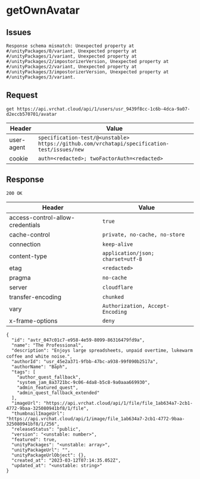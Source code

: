 # getOwnAvatar

## Issues
```
Response schema mismatch: Unexpected property at #/unityPackages/0/variant, Unexpected property at #/unityPackages/1/variant, Unexpected property at #/unityPackages/2/impostorizerVersion, Unexpected property at #/unityPackages/2/variant, Unexpected property at #/unityPackages/3/impostorizerVersion, Unexpected property at #/unityPackages/3/variant.
```

## Request
`get https://api.vrchat.cloud/api/1/users/usr_9439f8cc-1c6b-4dca-9a07-d2eccb570701/avatar`

| Header | Value |
| ------ | ----- |
| user-agent | `specification-test/@<unstable> https://github.com/vrchatapi/specification-test/issues/new` |
| cookie | `auth=<redacted>; twoFactorAuth=<redacted>` |


## Response
`200 OK`

| Header | Value |
| ------ | ----- |
| access-control-allow-credentials | `true` |
| cache-control | `private, no-cache, no-store` |
| connection | `keep-alive` |
| content-type | `application/json; charset=utf-8` |
| etag | `<redacted>` |
| pragma | `no-cache` |
| server | `cloudflare` |
| transfer-encoding | `chunked` |
| vary | `Authorization, Accept-Encoding` |
| x-frame-options | `deny` |

```jsonc
{
  "id": "avtr_047c01c7-e958-4e59-8099-86316479fd9a",
  "name": "The Professional",
  "description": "Enjoys large spreadsheets‚ unpaid overtime‚ lukewarm coffee and white noise․",
  "authorId": "usr_45e2a371-9fbb-47bc-a938-99f090b2517a",
  "authorName": "Bāph",
  "tags": [
    "author_quest_fallback",
    "system_jam_8a3721bc-9c06-4da8-b5c8-9a0aaa669930",
    "admin_featured_quest",
    "admin_quest_fallback_extended"
  ],
  "imageUrl": "https://api.vrchat.cloud/api/1/file/file_1ab634a7-2cb1-4772-9baa-325080941bf8/1/file",
  "thumbnailImageUrl": "https://api.vrchat.cloud/api/1/image/file_1ab634a7-2cb1-4772-9baa-325080941bf8/1/256",
  "releaseStatus": "public",
  "version": "<unstable: number>",
  "featured": true,
  "unityPackages": "<unstable: array>",
  "unityPackageUrl": "",
  "unityPackageUrlObject": {},
  "created_at": "2023-03-12T07:14:35.052Z",
  "updated_at": "<unstable: string>"
}
```
